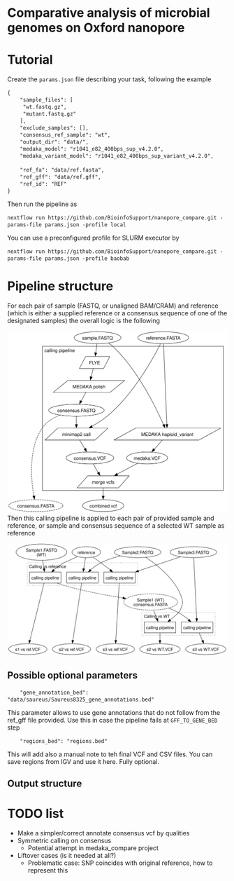 # Comparative analysis of microbial genomes on Oxford nanopore

# Tutorial

Create the `params.json` file describing your task, following the example

```
{
    "sample_files": [
     "wt.fastq.gz",
     "mutant.fastq.gz"
    ],
    "exclude_samples": [],
    "consensus_ref_sample": "wt",
    "output_dir": "data/",
    "medaka_model": "r1041_e82_400bps_sup_v4.2.0",
    "medaka_variant_model": "r1041_e82_400bps_sup_variant_v4.2.0",

    "ref_fa": "data/ref.fasta",
    "ref_gff": "data/ref.gff",
    "ref_id": "REF"
}
```

Then run the pipeline as

```
nextflow run https://github.com/BioinfoSupport/nanopore_compare.git -params-file params.json -profile local
```

You can use a preconfigured profile for SLURM executor by

```
nextflow run https://github.com/BioinfoSupport/nanopore_compare.git -params-file params.json -profile baobab
```


# Pipeline structure

For each pair of sample (FASTQ, or unaligned BAM/CRAM) and reference
(which is either a supplied reference or a consensus sequence of one
of the designated samples) the overall logic is the following

![calling pipeline](images/flow1.svg)
Then this calling pipeline is applied to each pair of provided sample
and reference, or sample and consensus sequence of a selected
WT sample as reference

![overall flow](images/flow2.svg)



## Possible optional parameters

```
    "gene_annotation_bed": "data/saureus/Saureus8325_gene_annotations.bed"
```

This parameter allows to use gene annotations that do not follow from
the ref_gff file provided. Use this in case the pipeline fails at
`GFF_TO_GENE_BED` step

```
    "regions_bed": "regions.bed"
```

This will add also a manual note to teh final VCF and CSV files. You
can save regions from IGV and use it here. Fully optional.


## Output structure





# TODO list

* Make a simpler/correct annotate consensus vcf by qualities
* Symmetric calling on consensus
  * Potential attempt in medaka_compare project
* Liftover cases (is it needed at all?)
  * Problematic case: SNP coincides with original reference, how to represent this

